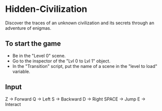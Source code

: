 # Hidden-Civilization
Discover the traces of an unknown civilization and its secrets through an adventure of enigmas.

## To start the game 
- Be in the "Level 0" scene.
- Go to the inspector of the "Lvl 0 to Lvl 1" object.
- In the "Transition" script, put the name of a scene in the "level to load" variable.

## Input

Z -> Forward
Q -> Left
S -> Backward
D -> Right
SPACE -> Jump
E -> Interact
